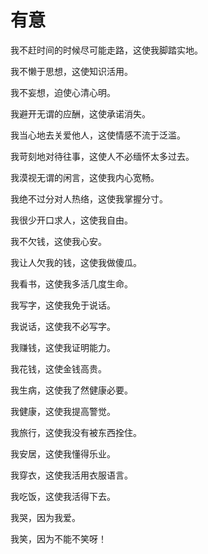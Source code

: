# 有意

我不赶时间的时候尽可能走路，这使我脚踏实地。 

我不懒于思想，这使知识活用。 

我不妄想，迫使心清心明。 

我避开无谓的应酬，这使承诺消失。 

我当心地去关爱他人，这使情感不流于泛滥。 

我苛刻地对待往事，这使人不必缅怀太多过去。 

我漠视无谓的闲言，这使我内心宽畅。 

我绝不过分对人热络，这使我掌握分寸。 

我很少开口求人，这使我自由。 

我不欠钱，这使我心安。 

我让人欠我的钱，这使我做傻瓜。 

我看书，这使我多活几度生命。 

我写字，这使我免于说话。 

我说话，这使我不必写字。 

我赚钱，这使我证明能力。 

我花钱，这使金钱高贵。 

我生病，这使我了然健康必要。 

我健康，这使我提高警觉。 

我旅行，这使我没有被东西拴住。 

我安居，这使我懂得乐业。 

我穿衣，这使我活用衣服语言。 

我吃饭，这使我活得下去。 

我哭，因为我爱。 

我笑，因为不能不笑呀！